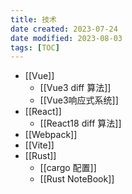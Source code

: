 ```yaml
---
title: 技术
date created: 2023-07-24
date modified: 2023-08-03
tags: [TOC]
---
```


- [[Vue]]
	- [[Vue3 diff 算法]]
	- [[Vue3响应式系统]]
- [[React]]
	- [[React18 diff 算法]]
- [[Webpack]]
- [[Vite]]
- [[Rust]]
	- [[cargo 配置]]
	- [[Rust NoteBook]]